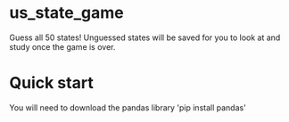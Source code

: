 # us_state_game
Guess all 50 states! Unguessed states will be saved for you to look at and study once the game is over.

# Quick start
  You will need to download the pandas library
  'pip install pandas'
  
